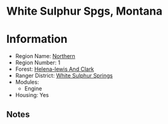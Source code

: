 
White Sulphur Spgs, Montana
===========================
  
# Information  
* Region Name: [Northern]()  
* Region Number: 1  
* Forest: [Helena-lewis And Clark](http://www.fs.usda.gov/helena/)  
* Ranger District: [White Sulphur Springs]()  
* Modules:  
  - Engine  
* Housing: Yes  
  
## Notes

